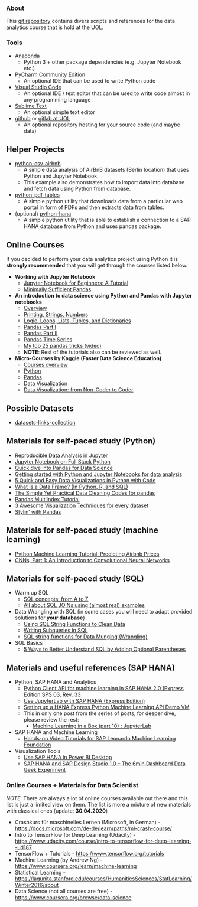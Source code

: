 ### About

This [git repository](https://github.com/vdmitriyev/uol-data-analytics) contains divers scripts and references for the data analytics course that is hold at the UOL.

### Tools

* [Anaconda](https://www.anaconda.com/distribution/)
    - Python 3 + other package dependencies (e.g. Jupyter Notebook etc.)
* [PyCharm Community Edition](https://www.jetbrains.com/pycharm/download/)
    - An optional IDE that can be used to write Python code
* [Visual Studio Code](https://code.visualstudio.com/)
    - An optional IDE / text editor that can be used to write code almost in any programming language
* [Sublime Text](https://www.sublimetext.com/)
    - An optional simple text editor
* [github](https://github.com/) or [gitlab at UOL](https://gitlab.uni-oldenburg.de/)
    - An optional repository hosting for your source code (and maybe data)

## Helper Projects

* [python-csv-airbnb](https://github.com/vdmitriyev/uol-data-analytics/tree/master/python-csv-airbnb)
    - A simple data analysis of AirBnB datasets (Berlin location) that uses Python and Jupyter Notebook.
    - This example also demonstrates how to import data into database and fetch data using Python from database.
* [python-pdf-tables](https://github.com/vdmitriyev/uol-data-analytics/tree/master/python-pdf-tables)
    - A simple python utility that downloads data from a particular web portal in form of PDFs and then extracts data from tables.
* (optional) [python-hana](https://github.com/vdmitriyev/uol-data-analytics/tree/master/python-hana)
    - A simple python utility that is able to establish a connection to a SAP HANA database from Python and uses pandas package.

## Online Courses

If you decided to perform your data analytics project using Python it is **strongly recommended** that you will get through the courses listed below.

* **Working with Jupyter Notebook**
    - [Jupyter Notebook for Beginners: A Tutorial](https://www.dataquest.io/blog/jupyter-notebook-tutorial/)
    - [Minimally Sufficient Pandas](https://medium.com/dunder-data/minimally-sufficient-pandas-a8e67f2a2428)
* **An introduction to data science using Python and Pandas with Jupyter notebooks**
    - [Overview](https://github.com/cuttlefishh/python-for-data-analysis)
    - [Printing, Strings, Numbers](https://github.com/cuttlefishh/python-for-data-analysis/blob/master/lessons/lesson05.ipynb)
    - [Logic, Loops, Lists, Tuples, and Dictionaries](https://github.com/cuttlefishh/python-for-data-analysis/blob/master/lessons/lesson07.ipynb)
    - [Pandas Part I](https://github.com/cuttlefishh/python-for-data-analysis/blob/master/lessons/lesson11.ipynb)
    - [Pandas Part II](https://github.com/cuttlefishh/python-for-data-analysis/blob/master/lessons/lesson12.ipynb)
    - [Pandas Time Series](https://github.com/cuttlefishh/python-for-data-analysis/blob/master/lessons/lesson15.ipynb)
    - [My top 25 pandas tricks (video)](https://www.dataschool.io/python-pandas-tricks/)
    - **NOTE**: Rest of the tutorials also can be reviewed as well.
* **Micro-Courses by Kaggle (Faster Data Science Education)**
    - [Courses overview](https://www.kaggle.com/learn/overview)
    - [Python](https://www.kaggle.com/learn/python)
    - [Pandas](https://www.kaggle.com/learn/pandas)
    - [Data Visualization](https://www.kaggle.com/learn/data-visualization)
    - [Data Visualization: from Non-Coder to Coder](https://www.kaggle.com/learn/data-visualization-from-non-coder-to-coder)

## Possible Datasets

* [datasets-links-collection](https://github.com/vdmitriyev/datasets-links-collection)

## Materials for self-paced study (**Python**)

* [Reproducible Data Analysis in Jupyter](https://jakevdp.github.io/blog/2017/03/03/reproducible-data-analysis-in-jupyter/)
* [Jupyter Notebook on Full Stack Python](https://www.fullstackpython.com/jupyter-notebook.html)
* [Quick dive into Pandas for Data Science](https://towardsdatascience.com/quick-dive-into-pandas-for-data-science-cc1c1a80d9c4)
* [Getting started with Python and Jupyter Notebooks for data analysis](http://www.storybench.org/getting-started-with-python-and-jupyter-notebooks-for-data-analysis/)
* [5 Quick and Easy Data Visualizations in Python with Code](https://towardsdatascience.com/5-quick-and-easy-data-visualizations-in-python-with-code-a2284bae952f)
* [What Is a Data Frame? (In Python, R, and SQL)](https://www.oilshell.org/blog/2018/11/30.html)
* [The Simple Yet Practical Data Cleaning Codes for pandas](https://towardsdatascience.com/the-simple-yet-practical-data-cleaning-codes-ad27c4ce0a38)
* [Pandas MultiIndex Tutorial](https://github.com/ZaxR/pandas_multiindex_tutorial/blob/master/Pandas%20MultiIndex%20Tutorial.ipynb)
* [3 Awesome Visualization Techniques for every dataset](https://mlwhiz.com/blog/2019/04/19/awesome_seaborn_visuals/)
* [Stylin’ with Pandas](https://pbpython.com/styling-pandas.html)

## Materials for self-paced study (**machine learning**)

* [Python Machine Learning Tutorial: Predicting Airbnb Prices](https://www.dataquest.io/blog/machine-learning-tutorial/)
* [CNNs, Part 1: An Introduction to Convolutional Neural Networks](https://victorzhou.com/blog/intro-to-cnns-part-1/)

## Materials for self-paced study (**SQL**)

* Warm up SQL
    - [SQL concepts: from A to Z](http://www.helenanderson.co.nz/sql-concepts-from-a-to-z/)
    - [All about SQL JOINs using (almost real) examples](http://www.helenanderson.co.nz/sql-joins/)
* Data Wrangling with SQL (in some cases you will need to adapt provided solutions for **your database**)
    - [Using SQL String Functions to Clean Data](https://community.modeanalytics.com/sql/tutorial/sql-string-functions-for-cleaning/)
    - [Writing Subqueries in SQL](https://community.modeanalytics.com/sql/tutorial/sql-subqueries/)
    - [SQL string functions for Data Munging (Wrangling)](https://www.sqlshack.com/sql-string-functions-for-data-munging-wrangling/)
* SQL Basics
    - [5 Ways to Better Understand SQL by Adding Optional Parentheses](https://blog.jooq.org/2020/03/03/better-understand-sql-by-adding-optional-parentheses/)

## Materials and useful references (**SAP HANA**)

* Python, SAP HANA and Analytics
    - [Python Client API for machine learning in SAP HANA 2.0 (Express Edition SPS 03, Rev. 33](https://blogs.sap.com/2018/10/29/python-client-api-for-machine-learning-in-sap-hana-2.0-express-edition-sps-03-revision-33/)
    - [Use JupyterLab with SAP HANA (Express Edition)](https://developers.sap.com/tutorials/mlb-hxe-tools-jupyter.html)
    - [Setting up a HANA Express Python Machine Learning API Demo VM](https://blogs.sap.com/2018/11/03/setting-up-a-hana-express-python-machine-learning-api-demo-vm/)
    - This in only one post from the series of posts, for deeper dive, please review the rest:
        + [Machine Learning in a Box (part 10) : JupyterLab](https://blogs.sap.com/2018/10/01/machine-learning-in-a-box-part-10-jupyterlab/)
* SAP HANA and Machine Learning
    - [Hands-on Video Tutorials for SAP Leonardo Machine Learning Foundation](https://blogs.sap.com/2018/11/26/hands-on-video-tutorials-for-sap-leonardo-machine-learning-foundation/)
* Visualization Tools
    - [Use SAP HANA in Power BI Desktop](https://docs.microsoft.com/en-us/power-bi/desktop-sap-hana)
    - [SAP HANA and SAP Design Studio 1.0 – The 6min Dashboard Data Geek Experiment](https://www.agiledss.com/en/blog/sap-hana-and-sap-design-studio-10-6min-dashboard-data-geek-experiment)

### Online Courses + Materials for Data Scientist

*NOTE*: There are always a lot of online courses available out there and this list is just a limited view on them. The list is more a mixture of new materials with classical ones (update: **30.04.2020**)

* Crashkurs für maschinelles Lernen (Microsoft, in German) - https://docs.microsoft.com/de-de/learn/paths/ml-crash-course/
* Intro to TensorFlow for Deep Learning (Udacity) - https://www.udacity.com/course/intro-to-tensorflow-for-deep-learning--ud187
* TensorFlow + Tutorials - https://www.tensorflow.org/tutorials
* Machine Learning (by Andrew Ng) - https://www.coursera.org/learn/machine-learning
* Statistical Learning - https://lagunita.stanford.edu/courses/HumanitiesSciences/StatLearning/Winter2016/about
* Data Science (not all courses are free) - https://www.coursera.org/browse/data-science
